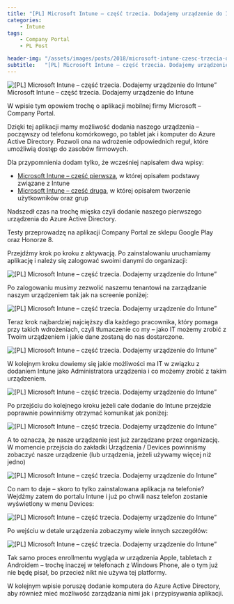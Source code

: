 ```yaml
---
title: "[PL] Microsoft Intune – część trzecia. Dodajemy urządzenie do Intune"
categories:
    - Intune
tags:
    - Company Portal
    - PL Post

header-img: "/assets/images/posts/2018/microsoft-intune-czesc-trzecia-dodajemy-urzadzenie-do-intune/top.jpg"
subtitle:   "[PL] Microsoft Intune – część trzecia. Dodajemy urządzenie do Intune"
---
```

![[PL] Microsoft Intune – część trzecia. Dodajemy urządzenie do Intune”](/assets/images/posts/2018/microsoft-intune-czesc-trzecia-dodajemy-urzadzenie-do-intune/top.png)Microsoft Intune – część trzecia. Dodajemy urządzenie do Intune

W wpisie tym opowiem trochę o aplikacji mobilnej firmy Microsoft – Company Portal.

Dzięki tej aplikacji mamy możliwość dodania naszego urządzenia – począwszy od telefonu komórkowego, po tablet jak i komputer do Azure Active Directory. Pozwoli ona na wdrożenie odpowiednich reguł, które umożliwią dostęp do zasobów firmowych.

Dla przypomnienia dodam tylko, że wcześniej napisałem dwa wpisy:

* [Microsoft Intune – część pierwsza](https://www.piesik.me/2018/08/19/microsoft-intune-czesc-pierwsza/), w której opisałem podstawy związane z Intune
* [Microsoft Intune – cześć druga](https://www.piesik.me/2018/08/19/microsoft-intune-czesc-druga/), w której opisałem tworzenie użytkowników oraz grup

Nadszedł czas na trochę mięska czyli dodanie naszego pierwszego urządzenia do Azure Active Directory.

Testy przeprowadzę na aplikacji Company Portal ze sklepu Google Play oraz Honorze 8.

Przejdźmy krok po kroku z aktywacją. Po zainstalowaniu uruchamiamy aplikację i należy się zalogować swoimi danymi do organizacji:

![[PL] Microsoft Intune – część trzecia. Dodajemy urządzenie do Intune”](/assets/images/posts/2018/microsoft-intune-czesc-trzecia-dodajemy-urzadzenie-do-intune/01.png)

Po zalogowaniu musimy zezwolić naszemu tenantowi na zarządzanie naszym urządzeniem tak jak na screenie poniżej:

![[PL] Microsoft Intune – część trzecia. Dodajemy urządzenie do Intune”](/assets/images/posts/2018/microsoft-intune-czesc-trzecia-dodajemy-urzadzenie-do-intune/02.png)

Teraz krok najbardziej najcięższy dla każdego pracownika, który pomaga przy takich wdrożeniach, czyli tłumaczenie co my – jako IT możemy zrobić z Twoim urządzeniem i jakie dane zostaną do nas dostarczone.

![[PL] Microsoft Intune – część trzecia. Dodajemy urządzenie do Intune”](/assets/images/posts/2018/microsoft-intune-czesc-trzecia-dodajemy-urzadzenie-do-intune/03.png)

W kolejnym kroku dowiemy się jakie możliwości ma IT w związku z dodaniem Intune jako Administratora urządzenia i co możemy zrobić z takim urządzeniem.

![[PL] Microsoft Intune – część trzecia. Dodajemy urządzenie do Intune”](/assets/images/posts/2018/microsoft-intune-czesc-trzecia-dodajemy-urzadzenie-do-intune/04.png)

Po przejściu do kolejnego kroku jeżeli całe dodanie do Intune przejdzie poprawnie powinniśmy otrzymać komunikat jak poniżej:

![[PL] Microsoft Intune – część trzecia. Dodajemy urządzenie do Intune”](/assets/images/posts/2018/microsoft-intune-czesc-trzecia-dodajemy-urzadzenie-do-intune/05.png)

A to oznacza, że nasze urządzenie jest już zarządzane przez organizację. W momencie przejścia do zakładki Urządzenia / Devices powinniśmy zobaczyć nasze urządzenie (lub urządzenia, jeżeli używamy więcej niż jedno)

![[PL] Microsoft Intune – część trzecia. Dodajemy urządzenie do Intune”](/assets/images/posts/2018/microsoft-intune-czesc-trzecia-dodajemy-urzadzenie-do-intune/06.png)

Co nam to daje – skoro to tylko zainstalowana aplikacja na telefonie? Wejdźmy zatem do portalu Intune i już po chwili nasz telefon zostanie wyświetlony w menu Devices:

![[PL] Microsoft Intune – część trzecia. Dodajemy urządzenie do Intune”](/assets/images/posts/2018/microsoft-intune-czesc-trzecia-dodajemy-urzadzenie-do-intune/08.png)

Po wejściu w detale urządzenia zobaczymy wiele innych szczegółów:

![[PL] Microsoft Intune – część trzecia. Dodajemy urządzenie do Intune”](/assets/images/posts/2018/microsoft-intune-czesc-trzecia-dodajemy-urzadzenie-do-intune/07.png)

Tak samo proces enrollmentu wygląda w urządzenia Apple, tabletach z Androidem – trochę inaczej w telefonach z Windows Phone, ale o tym już nie będę pisał, bo przecież nikt nie używa tej platformy.

W kolejnym wpisie poruszę dodanie komputera do Azure Active Directory, aby również mieć możliwość zarządzania nimi jak i przypisywania aplikacji.
